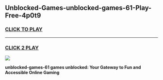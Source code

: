 
## Unblocked-Games-unblocked-games-61-Play-Free-4p0t9
<h3>
<a href="https://premium76.site?title=unblocked-games-61&ref=21A">CLICK TO PLAY</a></h3>
<hr>

<h3>
<a href="https://premium76.site?title=unblocked-games-61&ref=21A">CLICK 2 PLAY</a>
  
</h3>

<a href="https://premium76.site?title=unblocked-games-61&ref=21A"><img src="https://clearcache.store/games.png"></a>


**unblocked-games-61 games unblocked: Your Gateway to Fun and Accessible Online Gaming**
